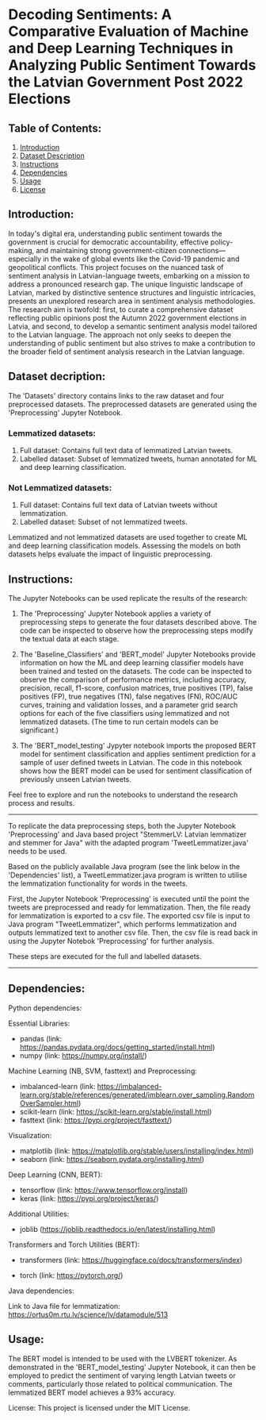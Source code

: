# Decoding Sentiments: A Comparative Evaluation of Machine and Deep Learning Techniques in Analyzing Public Sentiment Towards the Latvian Government Post 2022 Elections

## Table of Contents:
1. [Introduction](#introduction)
2. [Dataset Description](#dataset-description)
3. [Instructions](#instructions)
4. [Dependencies](#dependencies)
5. [Usage](#usage)
6. [License](#license)

## Introduction:
In today's digital era, understanding public sentiment towards the government is crucial for democratic accountability, effective policy-making, and maintaining strong government-citizen connections—especially in the wake of global events like the Covid-19 pandemic and geopolitical conflicts. This project focuses on the nuanced task of sentiment analysis in Latvian-language tweets, embarking on a mission to address a pronounced research gap. The unique linguistic landscape of Latvian, marked by distinctive sentence structures and linguistic intricacies, presents an unexplored research area in sentiment analysis methodologies. The research aim is twofold: first, to  curate a comprehensive dataset reflecting public opinions post the Autumn 2022 government elections in Latvia, and second, to develop a semantic sentiment analysis model tailored to the Latvian language. The approach not only seeks to deepen the understanding of public sentiment but also strives to make a contribution to the broader field of sentiment analysis research in the Latvian language.



## Dataset decription:
The 'Datasets' directory contains links to the raw dataset and four preprocessed datasets. The preprocessed datasets are generated using the 'Preprocessing' Jupyter Notebook.

### Lemmatized datasets:
1. Full dataset: Contains full text data of lemmatized Latvian tweets.
2. Labelled dataset: Subset of lemmatized tweets, human annotated for ML and deep learning classification.

### Not Lemmatized datasets:
1. Full dataset: Contains full text data of Latvian tweets without lemmatization.
2. Labelled dataset: Subset of not lemmatized tweets.

Lemmatized and not lemmatized datasets are used together to create ML and deep learning classification models. Assessing the models on both datasets helps evaluate the impact of linguistic preprocessing.



## Instructions:

The Jupyter Notebooks can be used replicate the results of the research:

1. The 'Preprocessing' Jupyter Notebook applies a variety of preprocessing steps to generate the four datasets described above.
The code can be inspected to observe how the preprocessing steps modify the textual data at each stage. 

2. The 'Baseline_Classifiers' and 'BERT_model' Jupyter Notebooks provide information on how the ML and deep learning classifier models have been trained 
and tested on the datasets.
The code can be inspected to observe the comparison of performance metrics, including accuracy, precision, recall, f1-score, confusion matrices, true positives (TP), false positives (FP), true negatives (TN), false negatives (FN), ROC/AUC curves, training and validation losses, and a parameter grid search options for each of the five classifiers using lemmatized and not lemmatized datasets. (The time to run certain models can be significant.)

3. The 'BERT_model_testing' Jypyter notebook imports the proposed BERT model for sentiment classification and applies sentiment prediction for a sample of user defined tweets in Latvian.
The code in this notebook shows how the BERT model can be used for sentiment classification of previously unseen Latvian tweets.

Feel free to explore and run the notebooks to understand the research process and results.


***** 
To replicate the data preprocessing steps, both the Jupyter Notebook 'Preprocessing' and Java based project "StemmerLV: Latvian lemmatizer and stemmer for Java" with the adapted program 'TweetLemmatizer.java' needs to be used.

Based on the publicly available Java program (see the link below in the 'Dependencies' list), a TweetLemmatizer.java program is written to utilise the lemmatization functionality for words in the tweets.

First, the Jupyter Notebook 'Preprocessing' is executed until the point the tweets are preprocessed and ready for lemmatization.
Then, the file ready for lemmatization is exported to a csv file. The exported csv file is input to Java program "TweetLemmatizer", which performs lemmatization and outputs lemmatized text to another csv file. Then, the csv file is read back in using the Jupyter Notebok 'Preprocessing' for further analysis. 

These steps are executed for the full and labelled datasets.
*****


## Dependencies:

Python dependencies:

Essential Libraries:
- pandas (link: https://pandas.pydata.org/docs/getting_started/install.html)
- numpy (link: https://numpy.org/install/)

Machine Learning (NB, SVM, fasttext) and Preprocessing:
- imbalanced-learn (link: https://imbalanced-learn.org/stable/references/generated/imblearn.over_sampling.RandomOverSampler.html)
- scikit-learn (link: https://scikit-learn.org/stable/install.html)
- fasttext (link: https://pypi.org/project/fasttext/)

Visualization:
- matplotlib (link: https://matplotlib.org/stable/users/installing/index.html)
- seaborn (link: https://seaborn.pydata.org/installing.html)

Deep Learning (CNN, BERT):
- tensorflow (link: https://www.tensorflow.org/install)
- keras (link: https://pypi.org/project/keras/)

Additional Utilities:
- joblib (https://joblib.readthedocs.io/en/latest/installing.html)

Transformers and Torch Utilities (BERT):
- transformers (link: https://huggingface.co/docs/transformers/index)

- torch (link: https://pytorch.org/)

	
Java dependencies:

Link to Java file for lemmatization: https://ortus0m.rtu.lv/science/lv/datamodule/513

## Usage: 
The BERT model is intended to be used with the LVBERT tokenizer. As demonstrated in the 'BERT_model_testing' Jupyter Notebook, it can then be employed to predict the sentiment of varying length Latvian tweets or comments, particularly those related to political communication. The lemmatized BERT model achieves a 93% accuracy.  



License:
This project is licensed under the MIT License.
